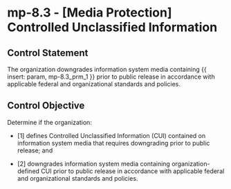# mp-8.3 - \[Media Protection\] Controlled Unclassified Information

## Control Statement

The organization downgrades information system media containing {{ insert: param, mp-8.3_prm_1 }} prior to public release in accordance with applicable federal and organizational standards and policies.

## Control Objective

Determine if the organization:

- \[1\] defines Controlled Unclassified Information (CUI) contained on information system media that requires downgrading prior to public release; and

- \[2\] downgrades information system media containing organization-defined CUI prior to public release in accordance with applicable federal and organizational standards and policies.
